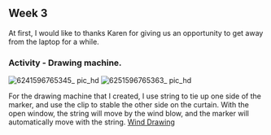 ## Week 3

At first, I would like to thanks Karen for giving us an opportunity to get away from the laptop for a while. 

### Activity - Drawing machine.

![6241596765345_ pic_hd](https://user-images.githubusercontent.com/68723243/89635212-fb1a3600-d8e9-11ea-9d5e-4f8e7756aba6.jpg)
![6251596765363_ pic_hd](https://user-images.githubusercontent.com/68723243/89635216-fce3f980-d8e9-11ea-93c9-261ca42693b2.jpg)

For the drawing machine that I created, I use string to tie up one side of the marker, and use the clip to stable the other side on the curtain. With the open window, the string will move by the wind blow, and the marker will automatically move with the string.
[Wind Drawing](https://www.youtube.com/watch?v=F9Yk8qNX9CU)
